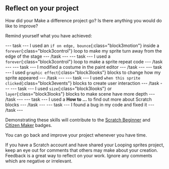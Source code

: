 ## Reflect on your project

How did your Make a difference project go? Is there anything you would do like to improve? 

Remind yourself what you have achieved:

--- task ---
I used an `if on edge, bounce`{:class="block3motion"} inside a `forever`{:class="block3control"} loop to make my sprite turn away from the edge of the stage
--- /task ---
--- task ---
I used a `forever`{:class="block3control"} loop to make a sprite repeat code 
--- /task ---
--- task ---
I modified a costume in the paint editor
--- /task ---
--- task ---
I used `graphic effect`{:class="block3looks"} blocks to change how my sprite appeared
--- /task ---
--- task ---
I used `when this sprite clicked`{:class="block3events"} blocks to create user interaction
--- /task ---
--- task ---
I used `size`{:class="block3looks"} or `layer`{:class="block3looks"} blocks to make scene have more depth
--- /task ---
--- task ---
I used a **How to ...** to find out more about Scratch blocks
--- /task ---
--- task ---
I found a bug in my code and fixed it
--- /task ---

Demonstrating these skills will contribute to the [Scratch Beginner]() and [Citizen Maker]() badges. 

You can go back and improve your project whenever you have time. 

If you have a Scratch account and have shared your Looping sprites project, keep an eye out for comments that others may make about your creation. Feedback is a great way to reflect on your work. Ignore any comments which are negative or irrelevant.

